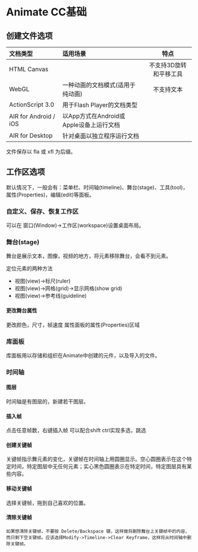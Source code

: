 # Animate CC基础

## 创建文件选项

|文档类型 | 适用场景 | 特点 |
|:-|:-|:-:| 
| HTML Canvas |   | 不支持3D旋转和平移工具 |
| WebGL | 一种动画的文档模式(适用于纯动画) | 不支持文本 |
| ActionScript 3.0  | 用于Flash Player的文档类型 | 
| AIR for Android / iOS | 以App方式在Android或Apple设备上运行文档
| AIR for Desktop | 针对桌面以独立程序运行文档

文件保存以 fla 或 xfl 为后缀。

## 工作区选项

默认情况下，一般会有：菜单栏、时间轴(timeline)、舞台(stage)、工具(tool)，属性(Properties)，编辑(edit)等面板。

### 自定义、保存、恢复工作区

可以在 窗口(Window)->工作区(workspace)设置桌面布局。

### 舞台(stage)

舞台是展示文本，图像，视频的地方，将元素移除舞台，会看不到元素。

定位元素的两种方法

* 视图(view)->标尺(ruler)
* 视图(view)->网格(grid)->显示网格(show grid)
* 视图(view)->参考线(guideline)

#### 更改舞台属性

更改颜色，尺寸，帧速度
属性面板的属性(Properties)区域

### 库面板

库面板用以存储和组织在Animate中创建的元件，以及导入的文件。

### 时间轴

#### 图层

时间轴是有图层的，新建若干图层。

#### 插入帧

点击任意帧数，右键插入帧
    可以配合shift ctrl实现多选，跳选

#### 创建关键帧

关键帧指示舞元素的变化，关键帧在时间轴上用圆圈显示。空心圆圈表示在这个特定时间，特定图层中无任何元素；实心黑色圆圈表示在特定时间，特定图层具有某些内容。

#### 移动关键帧

选择关键帧，拖到自己喜欢的位置。

#### 清除关键帧

    如果想清除关键帧，不要按 Delete/Backspace 键，这样做将删除舞台上关键帧中的内容，而只剩下空关键帧。应该选择Modify->Timeline->Clear Keyframe，这样将从时间轴中删除关键帧。